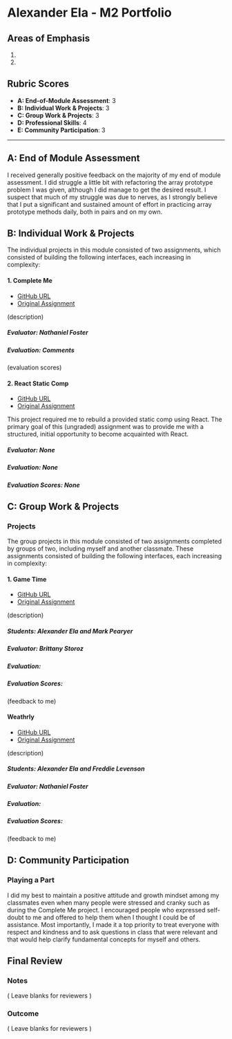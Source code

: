 # Alexander Ela - M2 Portfolio

## Areas of Emphasis

1. 
2.

## Rubric Scores

* **A: End-of-Module Assessment**: 3
* **B: Individual Work & Projects**: 3
* **C: Group Work & Projects**: 3
* **D: Professional Skills**: 4
* **E: Community Participation**: 3

-----------------------

## A: End of Module Assessment
I received generally positive feedback on the majority of my end of module assessment.
I did struggle a little bit with refactoring the array prototype problem I was given, although I did manage to get the desired result.  I suspect that much of my struggle was due to nerves, as I strongly believe that I put a significant and sustained amount of effort in practicing array prototype methods daily, both in pairs and on my own.

## B: Individual Work & Projects

The individual projects in this module consisted of two assignments, which consisted of building the following interfaces, each increasing in complexity:

#### 1. Complete Me

* [GitHub URL](https://github.com/alexanderela/complete-me)
* [Original Assignment](http://frontend.turing.io/projects/complete-me.html)

(description)

##### Evaluator: Nathaniel Foster
##### Evaluation: Comments

(evaluation scores)

#### 2. React Static Comp

* [GitHub URL](https://github.com/alexanderela/ae-react-static-comp)
* [Original Assignment](https://github.com/turingschool-examples/react-starter-kit/tree/react-static-comp)

This project required me to rebuild a provided static comp using React. The primary goal of this (ungraded) assignment was to provide me with a structured, initial opportunity to become acquainted with React.

##### Evaluator: None
##### Evaluation: None
##### Evaluation Scores: None


## C: Group Work & Projects

### Projects

The group projects in this module consisted of two assignments completed by groups of two, including myself and another classmate. These assignments consisted of building the following interfaces, each increasing in complexity:

#### 1. Game Time

* [GitHub URL](https://github.com/alexanderela/game-time)
* [Original Assignment](http://frontend.turing.io/projects/game-time.html)

(description)

##### Students: Alexander Ela and Mark Pearyer
##### Evaluator: Brittany Storoz
##### Evaluation: 
##### Evaluation Scores: 

(feedback to me)


#### Weathrly

* [GitHub URL](https://github.com/flevenson/Weathrly/tree/master/weathrly-app)
* [Original Assignment](http://frontend.turing.io/projects/weathrly.html)

(description)

##### Students: Alexander Ela and Freddie Levenson
##### Evaluator: Nathaniel Foster
##### Evaluation: 
##### Evaluation Scores: 

(feedback to me)


## D: Community Participation

### Playing a Part

I did my best to maintain a positive attitude and growth mindset among my classmates even when many people were stressed and cranky such as during the Complete Me project.  I encouraged people who expressed self-doubt to me and offered to help them when I thought I could be of assistance. Most importantly, I made it a top priority to treat everyone with respect and kindness and to ask questions in class that were relevant and that would help clarify fundamental concepts for myself and others.

## Final Review

### Notes

( Leave blanks for reviewers )

### Outcome

( Leave blanks for reviewers )
